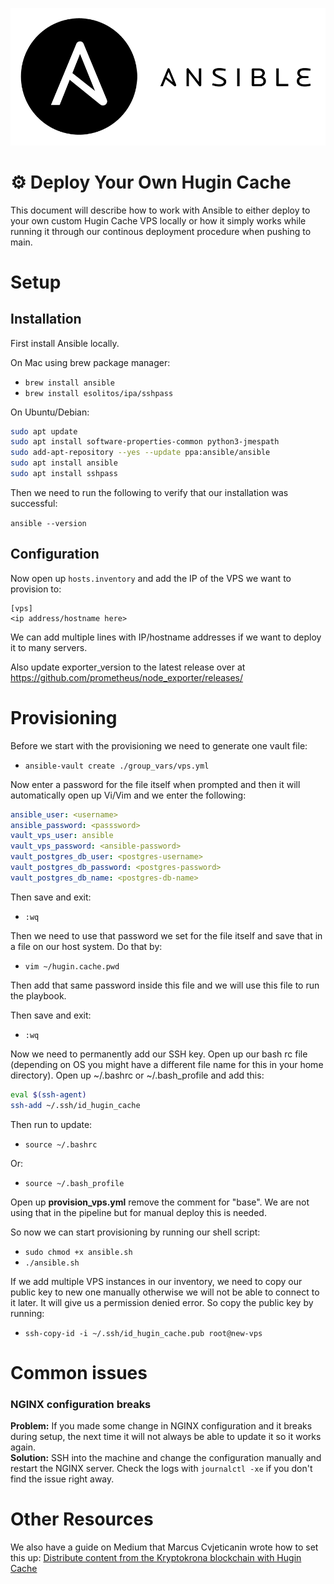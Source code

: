![Ansible](../../assets/hugin-cache/ansible.png)

# ⚙️ Deploy Your Own Hugin Cache

This document will describe how to work with Ansible to either deploy to your
own custom Hugin Cache VPS locally or how it simply works while running it through our
continous deployment procedure when pushing to main.

# Setup

## Installation

First install Ansible locally.

On Mac using brew package manager:

- `brew install ansible`
- `brew install esolitos/ipa/sshpass`

On Ubuntu/Debian:

```sh
sudo apt update
sudo apt install software-properties-common python3-jmespath
sudo add-apt-repository --yes --update ppa:ansible/ansible
sudo apt install ansible
sudo apt install sshpass
```

Then we need to run the following to verify that our installation was successful:

`ansible --version`

## Configuration

Now open up `hosts.inventory` and add the IP of the VPS we want to provision to:

```
[vps]
<ip address/hostname here>
```

We can add multiple lines with IP/hostname addresses if we want to deploy it to many servers.

Also update exporter_version to the latest release over at https://github.com/prometheus/node_exporter/releases/

# Provisioning

Before we start with the provisioning we need to generate one vault file:

- `ansible-vault create ./group_vars/vps.yml`

Now enter a password for the file itself when prompted and then it will automatically open up Vi/Vim and we enter the following:

```yml
ansible_user: <username>
ansible_password: <passsword>
vault_vps_user: ansible
vault_vps_password: <ansible-password>
vault_postgres_db_user: <postgres-username>
vault_postgres_db_password: <postgres-password>
vault_postgres_db_name: <postgres-db-name>
```

Then save and exit:

- `:wq`

Then we need to use that password we set for the file itself and save that in a file on our host system. Do that by:

- `vim ~/hugin.cache.pwd`

Then add that same password inside this file and we will use this file to run the playbook.

Then save and exit:

- `:wq`

Now we need to permanently add our SSH key. Open up our bash rc file (depending on OS you might have a different file name for this in your home directory). Open up ~/.bashrc or ~/.bash_profile and add this:

```sh
eval $(ssh-agent)
ssh-add ~/.ssh/id_hugin_cache
```

Then run to update:

- `source ~/.bashrc`

Or:

- `source ~/.bash_profile`

Open up **provision_vps.yml** remove the comment for "base". We are not using that in the pipeline but for manual deploy this is needed.

So now we can start provisioning by running our shell script:

- `sudo chmod +x ansible.sh`
- `./ansible.sh`

If we add multiple VPS instances in our inventory, we need to copy our public key to new one manually otherwise we will not be able to connect to it later. It will give us a permission denied error. So copy the public key by running:

- `ssh-copy-id -i ~/.ssh/id_hugin_cache.pub root@new-vps`


# Common issues

### NGINX configuration breaks

**Problem:** If you made some change in NGINX configuration and it breaks during setup, the next time it will not always be able to update it so it works again.\
**Solution:** SSH into the machine and change the configuration manually and restart the NGINX server. Check the logs with `journalctl -xe` if you don't find the issue right away.

# Other Resources

We also have a guide on Medium that Marcus Cvjeticanin wrote how to set this up: [Distribute content from the Kryptokrona blockchain with Hugin Cache](https://medium.com/coinsbench/distribute-content-from-the-kryptokrona-blockchain-with-hugin-cache-81aa6703530)